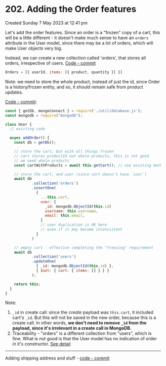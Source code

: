 # 202. Adding the Order features
Created Sunday 7 May 2023 at 12:41 pm

Let's add the order features. Since an order is a "frozen" copy of a cart, this will be a little different - it doesn't make much sense to have an `orders` attribute in the User model, since there may be a lot of orders, which will make User objects very big.

Instead, we can create a new collection called 'orders', that stores all orders, irrespective of users. [Code - commit](https://github.com/exemplar-codes/online-shop-with-nosql-mongodb/commit/3c5e62b988aee31e1fc8c51241aa744922ca6326)
```js
Orders = [{ userId, items: [{ product, quantity }] }]
```
Note: we need to store the whole product, instead of just the id, since Order is a history/frozen entity, and so, it should remain safe from product updates.

[Code - commit](https://github.com/exemplar-codes/online-shop-with-nosql-mongodb/commit/b1c4b0ca1d5af634c21a7f6cf975aec6c3ee547e):
```js
const { getDb, mongoConnect } = require('./util/database.js');
const mongodb = require("mongodb");

class User {
  // existing code

  async addOrder() {
    const db = getDb();

	// store the cart, but with all things frozen
	// cart stores productId not whole products, this is not good
	// we need whole products
	const cartWithProducts = await this.getCart(); // use existing method

	// store the cart, and user (since cart doesn't have `user`)
	await db
			.collection('orders')
			.insertOne(
			  {
			    ...this.cart,
			    user: {
				  _id: mongodb.ObjectId(this.id)
				  username: this.username,
				  email: this.email,
				}
				// user duplication is OK here
				// even if it may become inconsistent
			  }
			)

	// empty cart - effective completing the "freezing" requirement
	await db
			.collection('users')
			.updateOne(
			  { _id: mongodb.ObjectId(this.id) },
			  { $set: { cart: { items: [] } } }
			);

	return this;
  }
}
```
Note: 
1. `_id` in create call: since the *create* payload was `this.cart`, it included cart's `_id`. But this will not be saved in the new order, because this is a create call. In other words, **we don't need to remove `_id` from the payload, since it's irrelevant in a create call in MongoDB.**
2. Traceability - "orders" is a different collection from "users", which is fine. What is not good is that the User model has no indication of order in it's constructor. [See detail](https://github.com/exemplar-codes/online-shop-with-nosql-mongodb/commit/a50463c4debcedc88698783e0852712469d8b7cb)

---

Adding shipping address and stuff - [code - commit](https://github.com/exemplar-codes/online-shop-with-nosql-mongodb/commit/42bbac277747938a1599f17b07b929047191d5bf)